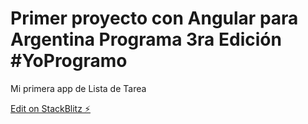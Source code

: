 # Primer proyecto con Angular para Argentina Programa 3ra Edición #YoProgramo
Mi primera app de Lista de Tarea


[Edit on StackBlitz ⚡️](https://stackblitz.com/edit/angular-ivy-tlgjza)